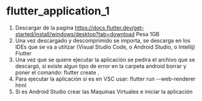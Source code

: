 # flutter_application_1

1. Descargar de la pagina https://docs.flutter.dev/get-started/install/windows/desktop?tab=download Pesa 1GB
2. Una vez descargado y descomprimido se importa, se descarga en los IDEs que se va a utilizar (Visual Studio Code, o Android Studio, o Intellij) Flutter
3. Una vez que se quiere ejecutar la aplicación se pedira el archivo que se descargó, si existe algun tipo de error en la carpeta android borrar y poner el comando:
   flutter create .
4. Para ejecutar la aplicación si es en VSC usar: flutter run --web-renderer html
5. Si es Android Studio crear las Maquinas Virtuales e iniciar la aplicación
